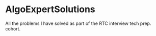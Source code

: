 # AlgoExpertSolutions
All the problems I have solved as part of the RTC interview tech prep. cohort. 
